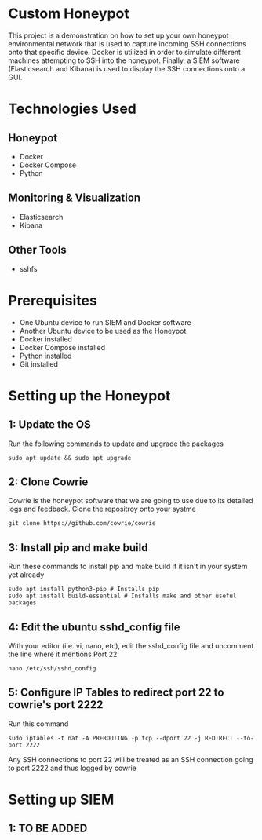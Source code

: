 # Custom Honeypot 

This project is a demonstration on how to set up your own honeypot environmental network that is used to capture incoming SSH connections onto that specific device. Docker is utilized in order to simulate different machines attempting to SSH into the honeypot. Finally, a SIEM software (Elasticsearch and Kibana) is used to display the SSH connections onto a GUI.    

# Technologies Used

## Honeypot

- Docker
- Docker Compose 
- Python 

## Monitoring & Visualization

- Elasticsearch
- Kibana 

## Other Tools

- sshfs 

# Prerequisites 

- One Ubuntu device to run SIEM and Docker software 
- Another Ubuntu device to be used as the Honeypot   
- Docker installed
- Docker Compose installed 
- Python installed 
- Git installed 

# Setting up the Honeypot 

## 1: Update the OS

Run the following commands to update and upgrade the packages

```
sudo apt update && sudo apt upgrade 
``` 

## 2: Clone Cowrie

Cowrie is the honeypot software that we are going to use due to its detailed logs and feedback. Clone the repositroy onto your systme

```
git clone https://github.com/cowrie/cowrie
```

## 3: Install pip and make build

Run these commands to install pip and make build if it isn't in your system yet already

```
sudo apt install python3-pip # Installs pip 
sudo apt install build-essential # Installs make and other useful packages 
```

## 4: Edit the ubuntu sshd_config file 

With your editor (i.e. vi, nano, etc), edit the sshd_config file and uncomment the line where it mentions Port 22 

```
nano /etc/ssh/sshd_config
```

## 5: Configure IP Tables to redirect port 22 to cowrie's port 2222

Run this command

```
sudo iptables -t nat -A PREROUTING -p tcp --dport 22 -j REDIRECT --to-port 2222
```

Any SSH connections to port 22 will be treated as an SSH connection going to port 2222 and thus logged by cowrie 

# Setting up SIEM 

## 1: TO BE ADDED 